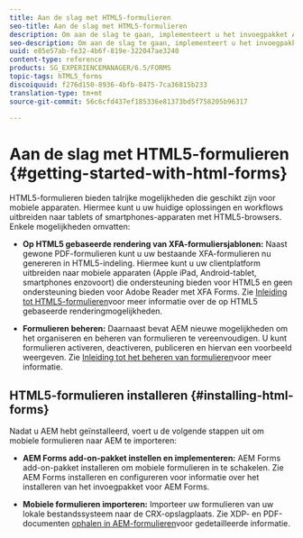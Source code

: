 ```yaml
---
title: Aan de slag met HTML5-formulieren
seo-title: Aan de slag met HTML5-formulieren
description: Om aan de slag te gaan, implementeert u het invoegpakket AEM Forms en importeert u bestaande HTML5-formulieren naar AEM.
seo-description: Om aan de slag te gaan, implementeert u het invoegpakket AEM Forms en importeert u bestaande HTML5-formulieren naar AEM.
uuid: e85e57ab-fe32-4b6f-819e-322047ae3240
content-type: reference
products: SG_EXPERIENCEMANAGER/6.5/FORMS
topic-tags: hTML5_forms
discoiquuid: f276d150-8936-4bfb-8475-7ca36815b233
translation-type: tm+mt
source-git-commit: 56c6cfd437ef185336e81373bd5f758205b96317

---
```



# Aan de slag met HTML5-formulieren {#getting-started-with-html-forms}

HTML5-formulieren bieden talrijke mogelijkheden die geschikt zijn voor mobiele apparaten. Hiermee kunt u uw huidige oplossingen en workflows uitbreiden naar tablets of smartphones-apparaten met HTML5-browsers. Enkele mogelijkheden omvatten:

* **Op HTML5 gebaseerde rendering van XFA-formuliersjablonen:** Naast gewone PDF-formulieren kunt u uw bestaande XFA-formulieren nu genereren in HTML5-indeling. Hiermee kunt u uw clientplatform uitbreiden naar mobiele apparaten (Apple iPad, Android-tablet, smartphones enzovoort) die ondersteuning bieden voor HTML5 en geen ondersteuning bieden voor Adobe Reader met XFA Forms. Zie [Inleiding tot HTML5-formulieren](/help/forms/using/introduction.md)voor meer informatie over de op HTML5 gebaseerde renderingmogelijkheden.

* **Formulieren beheren:** Daarnaast bevat AEM nieuwe mogelijkheden om het organiseren en beheren van formulieren te vereenvoudigen. U kunt formulieren activeren, deactiveren, publiceren en hiervan een voorbeeld weergeven. Zie [Inleiding tot het beheren van formulieren](/help/forms/using/introduction-managing-forms.md)voor meer informatie.

## HTML5-formulieren installeren {#installing-html-forms}

Nadat u AEM hebt geïnstalleerd, voert u de volgende stappen uit om mobiele formulieren naar AEM te importeren:

* **AEM Forms add-on-pakket instellen en implementeren:** AEM Forms add-on-pakket installeren om mobiele formulieren in te schakelen. Zie AEM Forms [](/help/forms/using/installing-configuring-aem-forms-osgi.md)installeren en configureren voor informatie over het installeren van het invoegpakket voor AEM Forms.

* **Mobiele formulieren importeren:** Importeer uw formulieren van uw lokale bestandssysteem naar de CRX-opslagplaats. Zie XDP- en PDF-documenten [ophalen in AEM-formulieren](/help/forms/using/get-xdp-pdf-documents-aem.md)voor gedetailleerde informatie.
